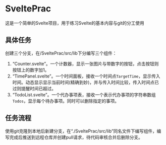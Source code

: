 # SveltePrac
这是一个简单的Svelte项目，用于练习Svelte的基本内容与git的分工使用
## 具体任务
创建三个分支，在/SveltePrac/src/lib下分编写三个组件：
1. “Counter.svelte”。一个计数器，显示一张图片与带数字的按钮，点击按钮则按钮上的数字加1。
2. “TimePanel.svelte”。一个时间面板，接收一个时间点`TargetTime`，显示传入时间。动态显示显示当前时间(精确到妙)，并与传入时间比较，传入时间点已过则提醒时间已超过。
3. “TodoList.svelte”。一个代办事项表，接收一个表示代办事项的字符串数组`Todos`，显示每个待办事项。同时可以删除指定的事项。
## 任务流程
使用git克隆到本地后新建分支，在“./SveltePrac/src/lib”同名文件下编写组件，编写完成后推送到远程仓库并创建pull请求，待代码审核合并后删除分支。